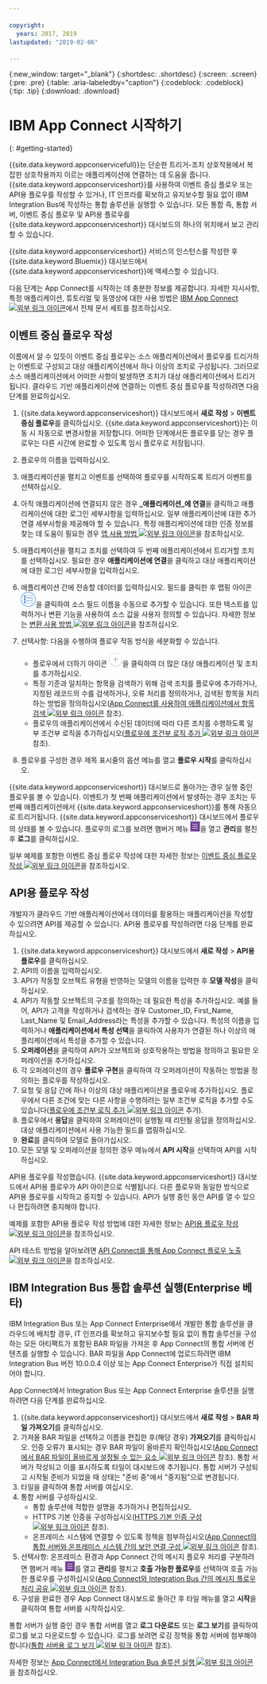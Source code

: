 ```yaml
---

copyright:
  years: 2017, 2019
lastupdated: "2019-02-06"

---
```


{:new_window: target="_blank"}
{:shortdesc: .shortdesc}
{:screen: .screen}
{:pre: .pre}
{:table: .aria-labeledby="caption"}
{:codeblock: .codeblock}
{:tip: .tip} 
{:download: .download}


# IBM App Connect 시작하기
{: #getting-started}

{{site.data.keyword.appconservicefull}}는 단순한 트리거-조치 상호작용에서 복잡한 상호작용까지 이르는 애플리케이션에 연결하는 데 도움을 줍니다. {{site.data.keyword.appconserviceshort}}를 사용하여 이벤트 중심 플로우 또는 API용 플로우를 작성할 수 있거나, IT 인프라를 확보하고 유지보수할 필요 없이 IBM Integration Bus에 작성하는 통합 솔루션을 실행할 수 있습니다. 모든 통합 즉, 통합 서버, 이벤트 중심 플로우 및 API용 플로우를 {{site.data.keyword.appconserviceshort}} 대시보드의 하나의 위치에서 보고 관리할 수 있습니다.  

{{site.data.keyword.appconserviceshort}} 서비스의 인스턴스를 작성한 후 {{site.data.keyword.Bluemix}} 대시보드에서 {{site.data.keyword.appconserviceshort}}에 액세스할 수 있습니다. 

다음 단계는 App Connect를 시작하는 데 충분한 정보를 제공합니다. 자세한 지시사항, 특정 애플리케이션, 튜토리얼 및 동영상에 대한 사용 방법은 [IBM App Connect ![외부 링크 아이콘](../../icons/launch-glyph.svg "외부 링크 아이콘")](https://developer.ibm.com/integration/docs/app-connect/)에서 전체 문서 세트를 참조하십시오. 

## 이벤트 중심 플로우 작성

이름에서 알 수 있듯이 이벤트 중심 플로우는 소스 애플리케이션에서 플로우를 트리거하는 이벤트로 구성되고 대상 애플리케이션에서 하나 이상의 조치로 구성됩니다. 그러므로 소스 애플리케이션에서 어떠한 사항이 발생하면 조치가 대상 애플리케이션에서 트리거됩니다. 클라우드 기반 애플리케이션에 연결하는 이벤트 중심 플로우를 작성하려면 다음 단계를 완료하십시오.
1.  {{site.data.keyword.appconserviceshort}} 대시보드에서 **새로 작성** > **이벤트 중심 플로우**를 클릭하십시오.
    {{site.data.keyword.appconserviceshort}}는 이동 시 자동으로 변경사항을 저장합니다. 어떠한 단계에서든 플로우를 닫는 경우 플로우는 다른 시간에 완료할 수 있도록 임시 플로우로 저장됩니다. 
1.  플로우의 이름을 입력하십시오. 
1.  애플리케이션을 펼치고 이벤트를 선택하여 플로우를 시작하도록 트리거 이벤트를 선택하십시오. 
1.  아직 애플리케이션에 연결되지 않은 경우 **_애플리케이션_에 연결**을 클릭하고 애플리케이션에 대한 로그인 세부사항을 입력하십시오.
    일부 애플리케이션에 대한 추가 연결 세부사항을 제공해야 할 수 있습니다. 특정 애플리케이션에 대한 인증 정보를 찾는 데 도움이 필요한 경우 [앱 사용 방법 ![외부 링크 아이콘](../../icons/launch-glyph.svg "외부 링크 아이콘")](https://developer.ibm.com/integration/docs/app-connect/how-to-guides-for-apps/)을 참조하십시오.
1.  애플리케이션을 펼치고 조치를 선택하여 두 번째 애플리케이션에서 트리거할 조치를 선택하십시오.
    필요한 경우 **애플리케이션에 연결**을 클릭하고 대상 애플리케이션에 대한 로그인 세부사항을 입력하십시오. 
1. 애플리케이션 간에 전송할 데이터를 입력하십시오.
    필드를 클릭한 후 맵핑 아이콘 ![맵핑 아이콘](/images/MappingIcon.jpg)을 클릭하여 소스 필드 이름을 수동으로 추가할 수 있습니다. 또한 텍스트를 입력하거나 변환 기능을 사용하여 소스 값을 사용자 정의할 수 있습니다. 자세한 정보는 [변환 사용 방법 ![외부 링크 아이콘](../../icons/launch-glyph.svg "외부 링크 아이콘")](https://developer.ibm.com/integration/docs/app-connect/faq/#faq_transforms)을 참조하십시오.
1. 선택사항: 다음을 수행하여 플로우 작동 방식을 세분화할 수 있습니다. 
    * 플로우에서 더하기 아이콘 ![애플리케이션 추가 아이콘](/images/AddApp.jpg)을 클릭하여 더 많은 대상 애플리케이션 및 조치를 추가하십시오. 
    * 특정 기준과 일치하는 항목을 검색하기 위해 검색 조치를 플로우에 추가하거나, 지정된 레코드의 수를 검색하거나, 오류 처리를 정의하거나, 검색된 항목을 처리하는 방법을 정의하십시오([App Connect를 사용하여 애플리케이션에서 항목 검색 ![외부 링크 아이콘](../../icons/launch-glyph.svg "외부 링크 아이콘")](https://developer.ibm.com/integration/docs/app-connect/tutorials-for-ibm-app-connect/using-ibm-app-connect-retrieve-items-applications/) 참조).
    * 플로우의 애플리케이션에서 수신된 데이터에 따라 다른 조치를 수행하도록 일부 조건부 로직을 추가하십시오([플로우에 조건부 로직 추가 ![외부 링크 아이콘](../../icons/launch-glyph.svg "외부 링크 아이콘")](https://developer.ibm.com/integration/docs/app-connect/tutorials-for-ibm-app-connect/adding-conditional-logic-flow/) 참조).

1. 플로우를 구성한 경우 제목 표시줄의 옵션 메뉴를 열고 **플로우 시작**를 클릭하십시오.

{{site.data.keyword.appconserviceshort}} 대시보드로 돌아가는 경우 실행 중인 플로우를 볼 수 있습니다. 이벤트가 첫 번째 애플리케이션에서 발생하는 경우 조치는 두 번째 애플리케이션에서 {{site.data.keyword.appconserviceshort}}를 통해 자동으로 트리거됩니다. {{site.data.keyword.appconserviceshort}} 대시보드에서 플로우의 상태를 볼 수 있습니다. 플로우의 로그를 보려면 햄버거 메뉴 ![햄버거 메뉴 아이콘](/images/HamburgerMenuSm.jpg)을 열고 **관리**를 펼친 후 **로그**를 클릭하십시오.

일부 예제를 포함한 이벤트 중심 플로우 작성에 대한 자세한 정보는 [이벤트 중심 플로우 작성 ![외부 링크 아이콘](../../icons/launch-glyph.svg "외부 링크 아이콘")](https://developer.ibm.com/integration/docs/app-connect/tutorials-for-ibm-app-connect/creating-event-driven-flow/)을 참조하십시오.

## API용 플로우 작성

개발자가 클라우드 기반 애플리케이션에서 데이터를 활용하는 애플리케이션을 작성할 수 있으려면 API를 제공할 수 있습니다. API용 플로우를 작성하려면 다음 단계를 완료하십시오. 
1. {{site.data.keyword.appconserviceshort}} 대시보드에서 **새로 작성** > **API용 플로우**를 클릭하십시오. 
1. API의 이름을 입력하십시오. 
1. API가 작동할 오브젝트 유형을 반영하는 모델의 이름을 입력한 후 **모델 작성**을 클릭하십시오.
1. API가 작동할 오브젝트의 구조를 정의하는 데 필요한 특성을 추가하십시오.
    예를 들어, API가 고객을 작성하거나 검색하는 경우 Customer_ID, First_Name, Last_Name 및 Email_Address라는 특성을 추가할 수 있습니다. 특성의 이름을 입력하거나 **애플리케이션에서 특성 선택**을 클릭하여 사용자가 연결된 하나 이상의 애플리케이션에서 특성을 추가할 수 있습니다. 
1. **오퍼레이션**을 클릭하여 API가 오브젝트와 상호작용하는 방법을 정의하고 필요한 오퍼레이션을 추가하십시오.  
1. 각 오퍼레이션의 경우 **플로우 구현**을 클릭하여 각 오퍼레이션이 작동하는 방법을 정의하는 플로우를 작성하십시오.  
1. 요청 및 응답 간에 하나 이상의 대상 애플리케이션을 플로우에 추가하십시오.
    플로우에서 다른 조건에 맞는 다른 사항을 수행하려는 일부 조건부 로직을 추가할 수도 있습니다([플로우에 조건부 로직 추가 ![외부 링크 아이콘](../../icons/launch-glyph.svg "외부 링크 아이콘")](https://developer.ibm.com/integration/docs/app-connect/tutorials-for-ibm-app-connect/adding-conditional-logic-flow/) 추가).
1. 플로우에서 **응답**을 클릭하여 오퍼레이션이 실행될 때 리턴될 응답을 정의하십시오. 대상 애플리케이션에서 사용 가능한 필드를 맵핑하십시오.  
1. **완료**를 클릭하여 모델로 돌아가십시오.
1. 모든 모델 및 오퍼레이션을 정의한 경우 메뉴에서 **API 시작**을 선택하여 API를 시작하십시오. 

API용 플로우를 작성했습니다. {{site.data.keyword.appconserviceshort}} 대시보드에서 API용 플로우가 API 아이콘으로 식별됩니다. 다른 플로우와 동일한 방식으로 API용 플로우를 시작하고 중지할 수 있습니다. API가 실행 중인 동안 API를 열 수 있으나 편집하려면 중지해야 합니다. 

예제를 포함한 API용 플로우 작성 방법에 대한 자세한 정보는 [API용 플로우 작성 ![외부 링크 아이콘](../../icons/launch-glyph.svg "외부 링크 아이콘")](https://developer.ibm.com/integration/docs/app-connect/tutorials-for-ibm-app-connect/creating-flows-api/)을 참조하십시오.

API 테스트 방법을 알아보려면 [API Connect를 통해 App Connect 플로우 노출 ![외부 링크 아이콘](../../icons/launch-glyph.svg "외부 링크 아이콘")](https://developer.ibm.com/integration/blog/2017/08/29/exposing-app-connect-flow-api-connect/)을 참조하십시오.


## IBM Integration Bus 통합 솔루션 실행(Enterprise 베타)

IBM Integration Bus 또는 App Connect Enterprise에서 개발한 통합 솔루션을 클라우드에 배치할 경우, IT 인프라를 확보하고 유지보수할 필요 없이 통합 솔루션을 구성하는 모든 아티팩트가 포함된 BAR 파일을 가져온 후 App Connect의 통합 서버에 컨텐츠를 실행할 수 있습니다. BAR 파일을 App Connect에 업로드하려면 IBM Integration Bus 버전 10.0.0.4 이상 또는 App Connect Enterprise가 직접 설치되어야 합니다.

App Connect에서 Integration Bus 또는 App Connect Enterprise 솔루션을 실행하려면 다음 단계를 완료하십시오.
1. {{site.data.keyword.appconserviceshort}} 대시보드에서 **새로 작성** > **BAR 파일 가져오기**를 클릭하십시오. 
1. 가져올 BAR 파일을 선택하고 이름을 편집한 후(해당 경우) **가져오기**를 클릭하십시오.
    인증 오류가 표시되는 경우 BAR 파일이 올바른지 확인하십시오([App Connect에서 BAR 파일이 올바르게 설정될 수 있는 요소 ![외부 링크 아이콘](../../icons/launch-glyph.svg "외부 링크 아이콘")](https://developer.ibm.com/integration/docs/app-connect/tutorials-for-ibm-app-connect/running-your-ibm-integration-bus-solutions-in-ibm-app-connect-enterprise-beta-plan/what-makes-a-bar-file-valid-for-app-connect-app-connect-enterprise-beta) 참조).
    통합 서버가 작성되고 이를 표시하도록 타일이 대시보드에 추가됩니다. 통합 서버가 구성되고 시작될 준비가 되었을 때 상태는 "준비 중"에서 "중지됨"으로 변경됩니다.  
1. 타일을 클릭하여 통합 서버를 여십시오. 
1. 통합 서버를 구성하십시오. 
    * 통합 솔루션에 적합한 설명을 추가하거나 편집하십시오.
    * HTTPS 기본 인증을 구성하십시오([HTTPS 기본 인증 구성 ![외부 링크 아이콘](../../icons/launch-glyph.svg "외부 링크 아이콘")](https://developer.ibm.com/integration/docs/app-connect/tutorials-for-ibm-app-connect/running-your-ibm-integration-bus-solutions-in-ibm-app-connect-enterprise-beta-plan/configuring-https-basic-authentication-app-connect-enterprise-beta) 참조).
    * 온프레미스 시스템에 연결할 수 있도록 정책을 첨부하십시오([App Connect의 통합 서버와 온프레미스 시스템 간의 보안 연결 구성 ![외부 링크 아이콘](../../icons/launch-glyph.svg "외부 링크 아이콘")](https://developer.ibm.com/integration/docs/app-connect/tutorials-for-ibm-app-connect/running-your-ibm-integration-bus-solutions-in-ibm-app-connect-enterprise-beta-plan/configuring-secure-connectivity-between-integration-servers-on-app-connect-and-on-premises-systems-app-connect-enterprise-beta) 참조).
1. 선택사항: 온프레미스 환경과 App Connect 간의 메시지 플로우 처리를 구분하려면 햄버거 메뉴 ![햄버거 메뉴 아이콘](/images/HamburgerMenuSm.jpg)를 열고 **관리**를 펼치고 **호출 가능한 플로우**를 선택하여 호출 가능한 플로우를 구성하십시오([App Connect와 Integration Bus 간의 메시지 플로우 처리 공유 ![외부 링크 아이콘](../../icons/launch-glyph.svg "외부 링크 아이콘")](https://developer.ibm.com/integration/docs/app-connect/tutorials-for-ibm-app-connect/running-your-ibm-integration-bus-solutions-in-ibm-app-connect-enterprise-beta-plan/sharing-message-flow-processing-between-app-connect-and-integration-bus-app-connect-enterprise-beta) 참조).
1. 구성을 완료한 경우 App Connect 대시보드로 돌아간 후 타일 메뉴를 열고 **시작**을 클릭하여 통합 서버를 시작하십시오. 

통합 서버가 실행 중인 경우 통합 서버를 열고 **로그 다운로드** 또는 **로그 보기**를 클릭하여 로그를 보고 다운로드할 수 있습니다. 로그를 보려면 로깅 정책을 통합 서버에 첨부해야 합니다([통합 서버용 로그 보기 ![외부 링크 아이콘](../../icons/launch-glyph.svg "외부 링크 아이콘")](https://developer.ibm.com/integration/docs/app-connect/tutorials-for-ibm-app-connect/running-your-ibm-integration-bus-solutions-in-ibm-app-connect-enterprise-beta-plan/viewing-logs-for-your-integration-servers-in-app-connect-enterprise-beta) 참조).

자세한 정보는 [App Connect에서 Integration Bus 솔루션 실행 ![외부 링크 아이콘](../../icons/launch-glyph.svg "외부 링크 아이콘")](https://developer.ibm.com/integration/docs/app-connect/tutorials-for-ibm-app-connect/running-your-ibm-integration-bus-solutions-in-ibm-app-connect-enterprise-beta-plan)을 참조하십시오.
